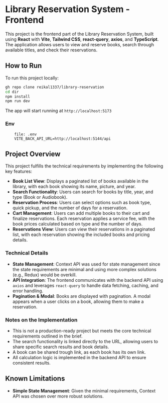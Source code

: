 # Library Reservation System - Frontend

This project is the frontend part of the Library Reservation System, built using **React** with **Vite**, **Tailwind CSS**, **react-query**, **axios**, and **TypeScript**. The application allows users to view and reserve books, search through available titles, and check their reservations.

## How to Run

To run this project locally:

```bash
gh repo clone reikal1337/library-reservation
cd dir
npm install
npm run dev

```

The app will start running at `http://localhost:5173`

### Env

    	file: .env
    	VITE_BACK_API_URL=http://localhost:5144/api


## Project Overview

This project fulfills the technical requirements by implementing the following key features:

- **Book List View**: Displays a paginated list of books available in the library, with each book showing its name, picture, and year.
- **Search Functionality**: Users can search for books by title, year, and type (Book or Audiobook).
- **Reservation Process**: Users can select options such as book type, quick pickup, and the number of days for a reservation.
- **Cart Management**: Users can add multiple books to their cart and finalize reservations. Each reservation applies a service fee, with the book prices calculated based on type and the number of days.
- **Reservations View**: Users can view their reservations in a paginated list, with each reservation showing the included books and pricing details.

### Technical Details

- **State Management**: Context API was used for state management since the state requirements are minimal and using more complex solutions (e.g., Redux) would be overkill.
- **API Integration**: The frontend communicates with the backend API using `axios` and leverages `react-query` to handle data fetching, caching, and error handling.
- **Pagination & Modal**: Books are displayed with pagination. A modal appears when a user clicks on a book, allowing them to make a reservation.

### Notes on the Implementation

- This is not a production-ready project but meets the core technical requirements outlined in the brief.
- The search functionality is linked directly to the URL, allowing users to share specific search results and book details.
- A book can be shared trough link, as each book has its own link.
- All calculation logic is implemented in the backend API to ensure consistent results.

## Known Limitations

- **Simple State Management**: Given the minimal requirements, Context API was chosen over more robust solutions.
